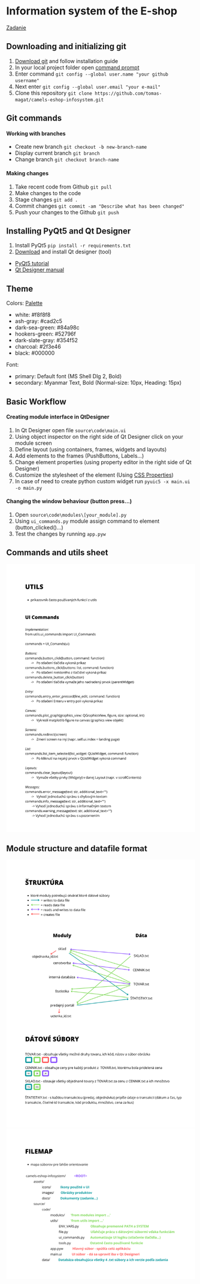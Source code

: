 # Information system of the E-shop

[Zadanie](assets/docs/zadanie.pdf)

## Downloading and initializing git

1. [Download git](https://git-scm.com/) and follow installation guide
2. In your local project folder open [command prompt](https://www.youtube.com/watch?v=bgSSJQolR0E)
3. Enter command `git config --global user.name "your github username"`
4. Next enter `git config --global user.email "your e-mail"`
5. Clone this repository `git clone https://github.com/tomas-magat/camels-eshop-infosystem.git`
 
## Git commands

#### Working with branches
- Create new branch `git checkout -b new-branch-name`
- Display current branch `git branch` 
- Change branch `git checkout branch-name`

#### Making changes 
1. Take recent code from Github `git pull`
3. Make changes to the code
4. Stage changes `git add .`
5. Commit changes `git commit -am "Describe what has been changed"`
6. Push your changes to the Github `git push`


## Installing PyQt5 and Qt Designer

1. Install PyQt5  `pip install -r requirements.txt`
2. [Download](https://build-system.fman.io/qt-designer-download) and install Qt designer (tool)  

- [PyQt5 tutorial](https://www.pythonguis.com/pyqt5-tutorial/)
- [Qt Designer manual](https://doc.qt.io/archives/qt-4.8/designer-manual.html)


## Theme

Colors: [Palette](https://coolors.co/palette/cad2c5-84a98c-52796f-354f52-2f3e46)
- white: #f8f8f8
- ash-gray: #cad2c5
- dark-sea-green: #84a98c
- hookers-green: #52796f
- dark-slate-gray: #354f52
- charcoal: #2f3e46
- black: #000000

Font: 
- primary: Default font (MS Shell Dlg 2, Bold)
- secondary: Myanmar Text, Bold (Normal-size: 10px, Heading: 15px)


## Basic Workflow

#### Creating module interface in QtDesigner
1. In Qt Designer open file `source\code\main.ui`
2. Using object inspector on the right side of Qt Designer click on your module screen
3. Define layout (using containers, frames, widgets and layouts)
4. Add elements to the frames (PushButtons, Labels...)
5. Change element properties (using property editor in the right side of Qt Designer) 
6. Customize the stylesheet of the element (Using [CSS Properties](https://www.youtube.com/watch?v=508C8dX9_og))
7. In case of need to create python custom widget run `pyuic5 -x main.ui -o main.py`

#### Changing the window behaviour (button press...)
1. Open `source\code\modules\[your_module].py`
2. Using `ui_commands.py` module assign command to element (button_clicked()...)
3. Test the changes by running `app.pyw`


## Commands and utils sheet
![](assets/docs/COMMANDS_2.png)


## Module structure and datafile format
![](assets/docs/STRUCTURE_2.png)
![](assets/docs/FILEMAP_2.png)
